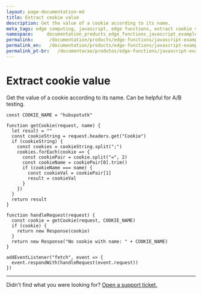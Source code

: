 ```yaml
---
layout: page-documentation-md
title: Extract cookie value
description: Get the value of a cookie according to its name.
meta_tags: edge computing, javascript, edge functions, extract cookie value
namespace:     documentation_products_edge_functions_javascript_examples_cookie_value
permalink:      /documentation/products/edge-functions/javascript-examples/cookie-value/
permalink_en:   /documentation/products/edge-functions/javascript-examples/cookie-value/
permalink_pt-br:   /documentacao/produtos/edge-functions/javascript-examples/cookie-value/
---
```

# Extract cookie value

Get the value of a cookie according to its name. Can be helpful for A/B testing.

```
const COOKIE_NAME = "hubspotutk"

function getCookie(request, name) {
  let result = ""
  const cookieString = request.headers.get("Cookie")
  if (cookieString) {
    const cookies = cookieString.split(";")
    cookies.forEach(cookie => {
      const cookiePair = cookie.split("=", 2)
      const cookieName = cookiePair[0].trim()
      if (cookieName === name) {
        const cookieVal = cookiePair[1]
        result = cookieVal
      }
    })
  }
  return result
}

function handleRequest(request) {
  const cookie = getCookie(request, COOKIE_NAME)
  if (cookie) {
    return new Response(cookie)
  }
  return new Response("No cookie with name: " + COOKIE_NAME)
}

addEventListener("fetch", event => {
  event.respondWith(handleRequest(event.request))
})
```



---

Didn't find what you were looking for? [Open a support ticket.](https://tickets.azion.com/)
